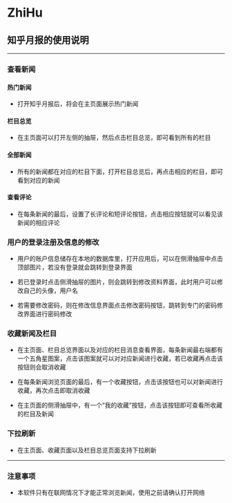 # ZhiHu
## 知乎月报的使用说明
--------
### 查看新闻


#### 热门新闻

* 打开知乎月报后，将会在主页面展示热门新闻

#### 栏目总览

* 在主页面可以打开左侧的抽屉，然后点击栏目总览，即可看到所有的栏目

#### 全部新闻

* 所有的新闻都在对应的栏目下面，打开栏目总览后，再点击相应的栏目，即可看到对应的新闻

#### 查看评论

* 在每条新闻的最后，设置了长评论和短评论按钮，点击相应按钮就可以看见该新闻的相应评论



### 用户的登录注册及信息的修改

* 用户的账户信息储存在本地的数据库里，打开应用后，可以在侧滑抽屉中点击顶部图片，若没有登录就会跳转到登录界面

* 若已登录时点击侧滑抽屉的图片，则会跳转到修改资料界面，此时用户可以修改自己的头像，用户名

* 若需要修改密码，则在修改信息界面点击修改密码按钮，跳转到专门的密码修改界面进行密码修改



### 收藏新闻及栏目

* 在主页面、栏目总览界面以及对应的栏目消息查看界面，每条新闻最右端都有一个五角星图案，点击该图案就可以对对应新闻进行收藏，若已收藏再点击该按钮则会取消收藏

* 在每条新闻浏览页面的最后，有一个收藏按钮，点击该按钮也可以对新闻进行收藏，再次点击即取消收藏

* 在主页面的侧滑抽屉中，有一个“我的收藏”按钮，点击该按钮即可查看所收藏的栏目及新闻



### 下拉刷新

* 在主页面、收藏页面以及栏目总览页面支持下拉刷新

--------------

### 注意事项

* 本软件只有在联网情况下才能正常浏览新闻，使用之前请确认打开网络